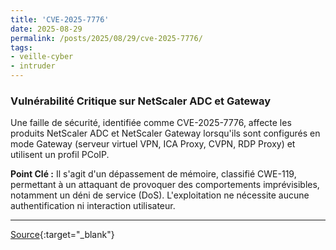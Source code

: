 ```yaml
---
title: 'CVE-2025-7776'
date: 2025-08-29
permalink: /posts/2025/08/29/cve-2025-7776/
tags:
- veille-cyber
- intruder
---
```

### Vulnérabilité Critique sur NetScaler ADC et Gateway

Une faille de sécurité, identifiée comme CVE-2025-7776, affecte les produits NetScaler ADC et NetScaler Gateway lorsqu'ils sont configurés en mode Gateway (serveur virtuel VPN, ICA Proxy, CVPN, RDP Proxy) et utilisent un profil PCoIP.

**Point Clé :** Il s'agit d'un dépassement de mémoire, classifié CWE-119, permettant à un attaquant de provoquer des comportements imprévisibles, notamment un déni de service (DoS). L'exploitation ne nécessite aucune authentification ni interaction utilisateur.

---
[Source](https://cvemon.intruder.io/cves/CVE-2025-7776){:target="_blank"}
